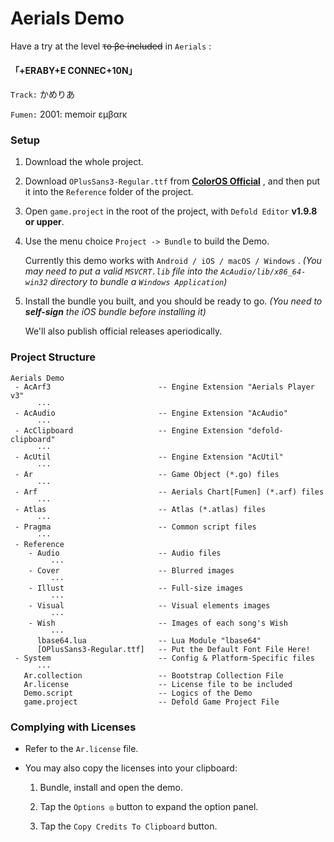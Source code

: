 # Aerials Demo

Have a try at the level ~~τo βe ίncluded~~ in `Aerials` :

#### 「+ERABY+E CONNEC+10N」

`Track:`  かめりあ

`Fumen:`  2001: memoir εμβαrκ

### Setup

1. Download the whole project.

2. Download `OPlusSans3-Regular.ttf` from [**ColorOS Official**](http://static01.coloros.com/www/public/img/topic7/font-opposans.zip) , and then put it into the `Reference` folder of the project.

3. Open `game.project` in the root of the project, with `Defold Editor` **v1.9.8 or upper**.

4. Use the menu choice `Project -> Bundle` to build the Demo.
   
   Currently this demo works with `Android / iOS / macOS / Windows` . *(You may need to put a valid `MSVCRT.lib` file into the `AcAudio/lib/x86_64-win32` directory to bundle a `Windows Application`)*

5. Install the bundle you built, and you should be ready to go. *(You need to **self-sign** the iOS bundle before installing it)*
   
   We'll also publish official releases aperiodically.

### Project Structure

```
Aerials Demo
 - AcArf3                        -- Engine Extension "Aerials Player v3"
      ···
 - AcAudio                       -- Engine Extension "AcAudio"
      ···
 - AcClipboard                   -- Engine Extension "defold-clipboard"
      ···
 - AcUtil                        -- Engine Extension "AcUtil"
      ···
 - Ar                            -- Game Object (*.go) files
      ···
 - Arf                           -- Aerials Chart[Fumen] (*.arf) files
      ···
 - Atlas                         -- Atlas (*.atlas) files
      ···
 - Pragma                        -- Common script files
      ···
 - Reference
    - Audio                      -- Audio files
         ···
    - Cover                      -- Blurred images
         ···
    - Illust                     -- Full-size images
         ···
    - Visual                     -- Visual elements images
         ···
    - Wish                       -- Images of each song's Wish
         ···
      lbase64.lua                -- Lua Module "lbase64"
      [OPlusSans3-Regular.ttf]   -- Put the Default Font File Here!
 - System                        -- Config & Platform-Specific files
      ···
   Ar.collection                 -- Bootstrap Collection File
   Ar.license                    -- License file to be included
   Demo.script                   -- Logics of the Demo
   game.project                  -- Defold Game Project File
```

### Complying with Licenses

- Refer to the `Ar.license` file.

- You may also copy the licenses into your clipboard:
  
  1. Bundle, install and open the demo.
  
  2. Tap the `Options ◎` button to expand the option panel.
  
  3. Tap the `Copy Credits To Clipboard` button.

